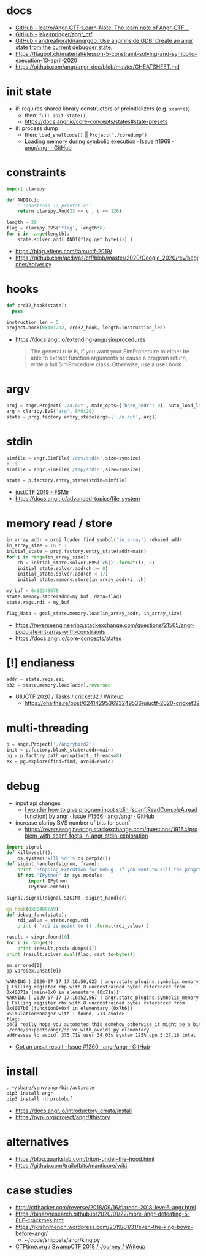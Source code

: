 # docs

- [GitHub \- lcatro/Angr\-CTF\-Learn\-Note: The learn note of Angr\-CTF \.\.](https://github.com/lcatro/Angr-CTF-Learn-Note)
- [GitHub \- jakespringer/angr\_ctf](https://github.com/jakespringer/angr_ctf)
- [GitHub \- andreafioraldi/angrgdb: Use angr inside GDB\. Create an angr state from the current debugger state\.](https://github.com/andreafioraldi/angrgdb)
- https://flagbot.ch/material/#lesson-5-constraint-solving-and-symbolic-execution-13-april-2020
- https://github.com/angr/angr-doc/blob/master/CHEATSHEET.md

# init state

- if: requires shared library constructors or preinitializers (e.g. `scanf()`)
    - then: `full_init_state()`
    - https://docs.angr.io/core-concepts/states#state-presets
- if: process dump
    - then: `load_shellcode()` || `Project("./coredump")`
    - [Loading memory during symbolic execution · Issue \#1969 · angr/angr · GitHub](https://github.com/angr/angr/issues/1969)

# constraints

```python
import claripy

def AND1(c):
    '''constrain 1: printable'''
    return claripy.And(33 <= c , c <= 126)

length = 29
flag = claripy.BVS('flag', length*8)
for i in range(length):
    state.solver.add( AND1(flag.get_byte(i)) ) 
```

- https://blog.efiens.com/tamuctf-2019/
- https://github.com/acdwas/ctf/blob/master/2020/Google_2020/rev/beginner/solver.py

# hooks

```python
def crc32_hook(state):
  pass

instruction_len = 5
project.hook(0x4012a2, crc32_hook, length=instruction_len)
```

- https://docs.angr.io/extending-angr/simprocedures
    > The general rule is, if you want your SimProcedure to either be able to extract function arguments or cause a program return, write a full SimProcedure class. Otherwise, use a user hook.

# argv

```python
proj = angr.Project('./a.out', main_opts={'base_addr': 0}, auto_load_libs=False)
arg = claripy.BVS('arg', 8*0x20)
state = proj.factory.entry_state(args=['./a.out', arg])
```

# stdin

```python
simfile = angr.SimFile('/dev/stdin',size=symsize)
# ||
simfile = angr.SimFile('/tmp/stdin',size=symsize)

state = p.factory.entry_state(stdin=simfile)
```

- [justCTF 2019 - FSMir](https://ctftime.org/writeup/17632)
- https://docs.angr.io/advanced-topics/file_system

# memory read / store

```python
in_array_addr = proj.loader.find_symbol('in_array').rebased_addr
in_array_size = 16 * 1
initial_state = proj.factory.entry_state(addr=main)
for i in range(in_array_size):
    ch = initial_state.solver.BVS('ch{}'.format(i), 8)
    initial_state.solver.add(ch >= 0)
    initial_state.solver.add(ch < 17)
    initial_state.memory.store(in_array_addr+i, ch)

my_buf = 0x12345678
state.memory.store(addr=my_buf, data=flag)
state.regs.rdi = my_buf

flag_data = goal_state.memory.load(in_array_addr, in_array_size)
```

- https://reverseengineering.stackexchange.com/questions/21565/angr-populate-int-array-with-constraints
- https://docs.angr.io/core-concepts/states

# [!] endianess

```python
addr = state.regs.esi
b32 = state.memory.load(addr).reversed
```

- [UIUCTF 2020 / Tasks / cricket32 / Writeup](https://ctftime.org/writeup/22420)
    - https://ohaithe.re/post/624142953693249536/uiuctf-2020-cricket32

# multi-threading

```python
p = angr.Project('./angrybird2')
init = p.factory.blank_state(addr=main)
pg = p.factory.path_group(init, threads=8)
ex = pg.explore(find=find, avoid=avoid)
```

# debug

- input api changes
    - [I wonder how to give program input stdin \(scanf,ReadConsoleA,read function\) by angr · Issue \#1566 · angr/angr · GitHub](https://github.com/angr/angr/issues/1566)
- increase claripy.BVS number of bits for scanf
    - https://reverseengineering.stackexchange.com/questions/19164/problem-with-scanf-fgets-in-angr-stdin-exploration

```python
import signal
def killmyself():
    os.system('kill %d' % os.getpid())
def sigint_handler(signum, frame):
    print 'Stopping Execution for Debug. If you want to kill the programm issue: killmyself()'
    if not "IPython" in sys.modules:
        import IPython
        IPython.embed()

signal.signal(signal.SIGINT, sigint_handler)

@p.hook(0x00400ca9)
def debug_func(state):
    rdi_value = state.regs.rdi
    print ( 'rdi is point to {}'.format(rdi_value) )

result = simgr.found[0]
for i in range(3):
    print (result.posix.dumps(i))
print (result.solver.eval(flag, cast_to=bytes))
```

```
sm.errored[0]
pp vars(ex.unsat[0])

WARNING | 2020-07-17 17:16:50,623 | angr.state_plugins.symbolic_memory | Filling register rbp with 8 unconstrained bytes referenced from 0x40071a (main+0x0 in elementary (0x71a))
WARNING | 2020-07-17 17:16:52,567 | angr.state_plugins.symbolic_memory | Filling register rbx with 8 unconstrained bytes referenced from 0x4007b6 (function0+0x4 in elementary (0x7b6))
<SimulationManager with 1 found, 713 avoid>
flag: p4{I_really_hope_you_automated_this_somehow_otherwise_it_might_be_a_bit_frustrating_to_do_this_manually}????????????????????????
~/code/snippets/angr/solve_with_avoids.py elementary addresses_to_avoid  375.71s user 34.03s system 125% cpu 5:27.16 total
```

- [Got an unsat result · Issue \#1360 · angr/angr · GitHub](https://github.com/angr/angr/issues/1360)

# install

```bash
. ~/share/venv/angr/bin/activate
pip3 install angr
pip3 install -U protobuf
```

- https://docs.angr.io/introductory-errata/install
- https://pypi.org/project/angr/#history

# alternatives

- https://blog.quarkslab.com/triton-under-the-hood.html
- https://github.com/trailofbits/manticore/wiki

# case studies

- http://ctfhacker.com/reverse/2018/09/16/flareon-2018-level6-angr.html
- https://binaryresearch.github.io/2020/01/22/more-angr-defeating-5-ELF-crackmes.html
- https://jkrshnmenon.wordpress.com/2019/01/31/even-the-king-bows-before-angr/
    - ~/code/snippets/angr/king.py
- [CTFtime\.org / SwampCTF 2018 / Journey / Writeup](https://ctftime.org/writeup/9452)
